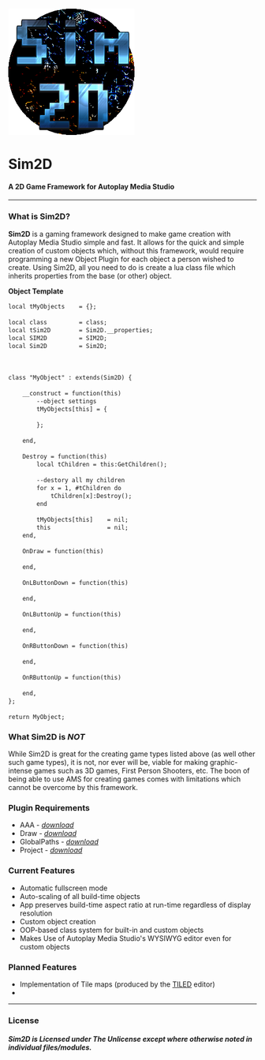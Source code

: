 ![](https://raw.githubusercontent.com/CentauriSoldier/Sim2D/main/Title.png)
# Sim2D
#### A 2D Game Framework for Autoplay Media Studio

----------
### What is Sim2D?
**Sim2D** is a gaming framework designed to make game creation with Autoplay Media Studio simple and fast. It allows for the quick and simple creation of custom objects which, without this framework, would require programming a new Object Plugin for each object a person wished to create. Using Sim2D, all you need to do is create a lua class file which inherits properties from the base (or other) object.

**Object Template**

    local tMyObjects 	= {};

	local class 		= class;
	local tSim2D 		= Sim2D.__properties;
	local SIM2D 		= SIM2D;
	local Sim2D 		= Sim2D;



	class "MyObject" : extends(Sim2D) {

		__construct = function(this)
			--object settings
			tMyObjects[this] = {

			};

		end,

		Destroy = function(this)
			local tChildren = this:GetChildren();

			--destory all my children
			for x = 1, #tChildren do
				tChildren[x]:Destroy();
			end
	
			tMyObjects[this] 	= nil;
			this 				= nil;
		end,
	
		OnDraw = function(this)
	
		end,
	
		OnLButtonDown = function(this)
	
		end,
	
		OnLButtonUp = function(this)
	
		end,
	
		OnRButtonDown = function(this)
	
		end,
	
		OnRButtonUp = function(this)
	
		end,
	};
	
	return MyObject;

  

### What Sim2D is *NOT*
While Sim2D is great for the creating game types listed above (as well other such game types), it is not, nor ever will be, viable for making graphic-intense games such as 3D games, First Person Shooters, etc. The boon of being able to use AMS for creating games comes with limitations which cannot be overcome by this framework.  

### Plugin Requirements
 - AAA - [*download*](https://github.com/CentauriSoldier/AutoPlayMediaStudioPlugins)
 - Draw - [*download*](https://www.imagine-programming.com/package/ams8-plugins/draw-action-plugin-free.html)
 - GlobalPaths - [*download*](https://github.com/CentauriSoldier/AutoPlayMediaStudioPlugins)
 - Project - [*download*](https://github.com/CentauriSoldier/AutoPlayMediaStudioPlugins)

### Current Features
- Automatic fullscreen mode
- Auto-scaling of all build-time objects
- App preserves build-time aspect ratio at run-time regardless of display resolution
- Custom object creation
- OOP-based class system for built-in and custom objects
- Makes Use of Autoplay Media Studio's WYSIWYG editor even for custom objects   
 
### Planned Features
 - Implementation of Tile maps (produced by the [TILED](https://www.mapeditor.org/) editor)
 - 



----------
### License
##### Sim2D is Licensed under The Unlicense except where otherwise noted in individual files/modules.
